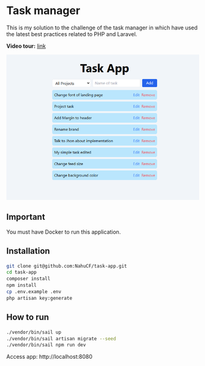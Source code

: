 # Task manager

This is my solution to the challenge of the task manager in which have used the latest best practices related to PHP and Laravel.

**Video tour:** [link](https://jam.dev/c/d1037b6d-5651-4a61-bbd4-67c34c354acc)

![img app](./public/app/app.png)

## Important

You must have Docker to run this application.

## **Installation**

```bash
git clone git@github.com:NahuCF/task-app.git
cd task-app
composer install
npm install
cp .env.example .env
php artisan key:generate
```

## How to run

```bash
./vendor/bin/sail up
./vendor/bin/sail artisan migrate --seed
./vendor/bin/sail npm run dev
```

Access app: http://localhost:8080
